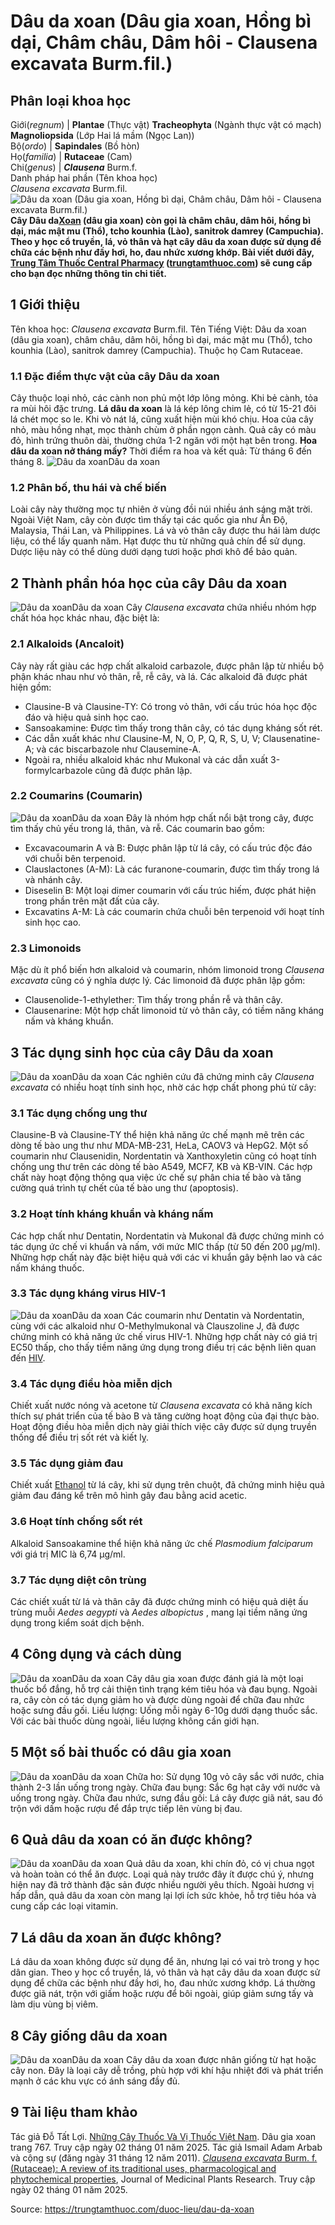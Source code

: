 # Dâu da xoan (Dâu gia xoan, Hồng bì dại, Châm châu, Dâm hôi - Clausena excavata Burm.fil.)

Phân loại khoa học  
---  
Giới(_regnum_) |  **Plantae** (Thực vật) **Tracheophyta** (Ngành thực vật có mạch) **Magnoliopsida** (Lớp Hai lá mầm (Ngọc Lan))  
Bộ(_ordo_) | **Sapindales** (Bồ hòn)  
Họ(_familia_) | **Rutaceae** (Cam)  
Chi(_genus_) | _**Clausena**_ Burm.f.  
Danh pháp hai phần (Tên khoa học)  
_Clausena excavata_ Burm.fil.  
![Dâu da xoan \(Dâu gia xoan, Hồng bì dại, Châm châu, Dâm hôi - Clausena excavata Burm.fil.\)](https://trungtamthuoc.com/images/others/dau-da-xoan-1-7602.jpg)
**Cây Dâu da[Xoan](https://trungtamthuoc.com/duoc-lieu/cay-xoan "Xoan") (dâu gia xoan) còn gọi là châm châu, dâm hôi, hồng bì dại, mác mật mu (Thổ), tcho kounhia (Lào), sanitrok damrey (Campuchia). Theo y học cổ truyền, lá, vỏ thân và hạt cây dâu da xoan được sử dụng để chữa các bệnh như đầy hơi, ho, đau nhức xương khớp. Bài viết dưới đây, [Trung Tâm Thuốc Central Pharmacy](https://trungtamthuoc.com/ "Trung Tâm Thuốc Central Pharmacy") ([trungtamthuoc.com](https://trungtamthuoc.com/ "trungtamthuoc.com")) sẽ cung cấp cho bạn đọc những thông tin chi tiết.**
##  1 Giới thiệu
Tên khoa học: _Clausena excavata_ Burm.fil.
Tên Tiếng Việt: Dâu da xoan (dâu gia xoan), châm châu, dâm hôi, hồng bì dại, mác mật mu (Thổ), tcho kounhia (Lào), sanitrok damrey (Campuchia). 
Thuộc họ Cam Rutaceae.
### 1.1 Đặc điểm thực vật của cây Dâu da xoan
Cây thuộc loại nhỏ, các cành non phủ một lớp lông mỏng. Khi bẻ cành, tỏa ra mùi hôi đặc trưng. **Lá dâu da xoan** là lá kép lông chim lẻ, có từ 15-21 đôi lá chét mọc so le. Khi vò nát lá, cũng xuất hiện mùi khó chịu. Hoa của cây nhỏ, màu hồng nhạt, mọc thành chùm ở phần ngọn cành. Quả cây có màu đỏ, hình trứng thuôn dài, thường chứa 1-2 ngăn với một hạt bên trong.
**Hoa dâu da xoan nở tháng mấy?**
Thời điểm ra hoa và kết quả: Từ tháng 6 đến tháng 8.
![Dâu da xoan](https://trungtamthuoc.com/images/item/dau-da-xoan-2.jpg)Dâu da xoan
### 1.2 Phân bố, thu hái và chế biến
Loài cây này thường mọc tự nhiên ở vùng đồi núi nhiều ánh sáng mặt trời. Ngoài Việt Nam, cây còn được tìm thấy tại các quốc gia như Ấn Độ, Malaysia, Thái Lan, và Philippines.
Lá và vỏ thân cây được thu hái làm dược liệu, có thể lấy quanh năm. Hạt được thu từ những quả chín để sử dụng. Dược liệu này có thể dùng dưới dạng tươi hoặc phơi khô để bảo quản.
##  2 Thành phần hóa học của cây Dâu da xoan
![Dâu da xoan](https://trungtamthuoc.com/images/item/dau-da-xoan-3.jpg)Dâu da xoan
Cây _Clausena excavata_ chứa nhiều nhóm hợp chất hóa học khác nhau, đặc biệt là:
### 2.1 Alkaloids (Ancaloit)
Cây này rất giàu các hợp chất alkaloid carbazole, được phân lập từ nhiều bộ phận khác nhau như vỏ thân, rễ, rễ cây, và lá.
Các alkaloid đã được phát hiện gồm:
  * Clausine-B và Clausine-TY: Có trong vỏ thân, với cấu trúc hóa học độc đáo và hiệu quả sinh học cao.
  * Sansoakamine: Được tìm thấy trong thân cây, có tác dụng kháng sốt rét.
  * Các dẫn xuất khác như Clausine-M, N, O, P, Q, R, S, U, V; Clausenatine-A; và các biscarbazole như Clausemine-A.
  * Ngoài ra, nhiều alkaloid khác như Mukonal và các dẫn xuất 3-formylcarbazole cũng đã được phân lập.


### 2.2 Coumarins (Coumarin)
![Dâu da xoan](https://trungtamthuoc.com/images/item/dau-da-xoan-4.jpg)Dâu da xoan
Đây là nhóm hợp chất nổi bật trong cây, được tìm thấy chủ yếu trong lá, thân, và rễ.
Các coumarin bao gồm:
  * Excavacoumarin A và B: Được phân lập từ lá cây, có cấu trúc độc đáo với chuỗi bên terpenoid.
  * Clauslactones (A-M): Là các furanone-coumarin, được tìm thấy trong lá và nhánh cây.
  * Diseselin B: Một loại dimer coumarin với cấu trúc hiếm, được phát hiện trong phần trên mặt đất của cây.
  * Excavatins A-M: Là các coumarin chứa chuỗi bên terpenoid với hoạt tính sinh học cao.


### 2.3 Limonoids
Mặc dù ít phổ biến hơn alkaloid và coumarin, nhóm limonoid trong _Clausena excavata_ cũng có ý nghĩa dược lý.
Các limonoid đã được phân lập gồm:
  * Clausenolide-1-ethylether: Tìm thấy trong phần rễ và thân cây.
  * Clausenarine: Một hợp chất limonoid từ vỏ thân cây, có tiềm năng kháng nấm và kháng khuẩn.


##  3 Tác dụng sinh học của cây Dâu da xoan
![Dâu da xoan](https://trungtamthuoc.com/images/item/dau-da-xoan-5.jpg)Dâu da xoan
Các nghiên cứu đã chứng minh cây _Clausena excavata_ có nhiều hoạt tính sinh học, nhờ các hợp chất phong phú từ cây:
### 3.1 Tác dụng chống ung thư
Clausine-B và Clausine-TY thể hiện khả năng ức chế mạnh mẽ trên các dòng tế bào ung thư như MDA-MB-231, HeLa, CAOV3 và HepG2.
Một số coumarin như Clausenidin, Nordentatin và Xanthoxyletin cũng có hoạt tính chống ung thư trên các dòng tế bào A549, MCF7, KB và KB-VIN.
Các hợp chất này hoạt động thông qua việc ức chế sự phân chia tế bào và tăng cường quá trình tự chết của tế bào ung thư (apoptosis).
### 3.2 Hoạt tính kháng khuẩn và kháng nấm
Các hợp chất như Dentatin, Nordentatin và Mukonal đã được chứng minh có tác dụng ức chế vi khuẩn và nấm, với mức MIC thấp (từ 50 đến 200 µg/ml).
Những hợp chất này đặc biệt hiệu quả với các vi khuẩn gây bệnh lao và các nấm kháng thuốc.
### 3.3 Tác dụng kháng virus HIV-1
![Dâu da xoan](https://trungtamthuoc.com/images/item/dau-da-xoan-6.jpg)Dâu da xoan
Các coumarin như Dentatin và Nordentatin, cùng với các alkaloid như O-Methylmukonal và Clauszoline J, đã được chứng minh có khả năng ức chế virus HIV-1.
Những hợp chất này có giá trị EC50 thấp, cho thấy tiềm năng ứng dụng trong điều trị các bệnh liên quan đến [HIV](https://trungtamthuoc.com/bai-viet/chan-doan-va-dieu-tri-hivaids "HIV").
### 3.4 Tác dụng điều hòa miễn dịch
Chiết xuất nước nóng và acetone từ _Clausena excavata_ có khả năng kích thích sự phát triển của tế bào B và tăng cường hoạt động của đại thực bào.
Hoạt động điều hòa miễn dịch này giải thích việc cây được sử dụng truyền thống để điều trị sốt rét và kiết lỵ.
### 3.5 Tác dụng giảm đau
Chiết xuất [Ethanol](https://trungtamthuoc.com/hoat-chat/ethanol "Ethanol") từ lá cây, khi sử dụng trên chuột, đã chứng minh hiệu quả giảm đau đáng kể trên mô hình gây đau bằng acid acetic.
### 3.6 Hoạt tính chống sốt rét
Alkaloid Sansoakamine thể hiện khả năng ức chế _Plasmodium falciparum_ với giá trị MIC là 6,74 µg/ml.
### 3.7 Tác dụng diệt côn trùng
Các chiết xuất từ lá và thân cây đã được chứng minh có hiệu quả diệt ấu trùng muỗi _Aedes aegypti_ và _Aedes albopictus_ , mang lại tiềm năng ứng dụng trong kiểm soát dịch bệnh.
##  4 Công dụng và cách dùng
![Dâu da xoan](https://trungtamthuoc.com/images/item/dau-da-xoan-7.jpg)Dâu da xoan
Cây dâu gia xoan được đánh giá là một loại thuốc bổ đắng, hỗ trợ cải thiện tình trạng kém tiêu hóa và đau bụng. Ngoài ra, cây còn có tác dụng giảm ho và được dùng ngoài để chữa đau nhức hoặc sưng đầu gối.
Liều lượng: Uống mỗi ngày 6-10g dưới dạng thuốc sắc. Với các bài thuốc dùng ngoài, liều lượng không cần giới hạn.
##  5 Một số bài thuốc có dâu gia xoan
![Dâu da xoan](https://trungtamthuoc.com/images/item/dau-da-xoan-9.jpg)Dâu da xoan
Chữa ho: Sử dụng 10g vỏ cây sắc với nước, chia thành 2-3 lần uống trong ngày.
Chữa đau bụng: Sắc 6g hạt cây với nước và uống trong ngày.
Chữa đau nhức, sưng đầu gối: Lá cây được giã nát, sau đó trộn với dấm hoặc rượu để đắp trực tiếp lên vùng bị đau.
##  6 Quả dâu da xoan có ăn được không?
![Dâu da xoan](https://trungtamthuoc.com/images/item/dau-da-xoan-8.jpg)Dâu da xoan
Quả dâu da xoan, khi chín đỏ, có vị chua ngọt và hoàn toàn có thể ăn được. Loại quả này trước đây ít được chú ý, nhưng hiện nay đã trở thành đặc sản được nhiều người yêu thích. Ngoài hương vị hấp dẫn, quả dâu da xoan còn mang lại lợi ích sức khỏe, hỗ trợ tiêu hóa và cung cấp các loại vitamin.
##  7 Lá dâu da xoan ăn được không?
Lá dâu da xoan không được sử dụng để ăn, nhưng lại có vai trò trong y học dân gian. Theo y học cổ truyền, lá, vỏ thân và hạt cây dâu da xoan được sử dụng để chữa các bệnh như đầy hơi, ho, đau nhức xương khớp. Lá thường được giã nát, trộn với giấm hoặc rượu để bôi ngoài, giúp giảm sưng tấy và làm dịu vùng bị viêm.
##  8 Cây giống dâu da xoan
![Dâu da xoan](https://trungtamthuoc.com/images/item/dau-da-xoan-10.jpg)Dâu da xoan
Cây dâu da xoan được nhân giống từ hạt hoặc cây non. Đây là loại cây dễ trồng, phù hợp với khí hậu nhiệt đới và phát triển mạnh ở các khu vực có ánh sáng đầy đủ. 
##  9 Tài liệu tham khảo
Tác giả Đỗ Tất Lợi. [Những Cây Thuốc Và Vị Thuốc Việt Nam](https://trungtamthuoc.com/duoc-lieu "Những Cây Thuốc Và Vị Thuốc Việt Nam"). Dâu gia xoan trang 767. Truy cập ngày 02 tháng 01 năm 2025.
Tác giả Ismail Adam Arbab và cộng sự (đăng ngày 31 tháng 12 năm 2011). [_Clausena excavata_ Burm. f. (Rutaceae): A review of its traditional uses, pharmacological and phytochemical properties](https://academicjournals.org/journal/JMPR/article-full-text-pdf/CF6C5A426817.pdf), Journal of Medicinal Plants Research. Truy cập ngày 02 tháng 01 năm 2025.


Source: https://trungtamthuoc.com/duoc-lieu/dau-da-xoan